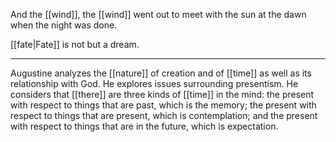 And the [[wind]], the [[wind]] went out to meet with the sun at the dawn when the night was done.

[[fate|Fate]] is not but a dream.

* * *
Augustine analyzes the [[nature]] of creation and of [[time]] as well as its relationship with God. He explores issues surrounding presentism. He considers that [[there]] are three kinds of [[time]] in the mind: the present with respect to things that are past, which is the memory; the present with respect to things that are present, which is contemplation; and the present with respect to things that are in the future, which is expectation.